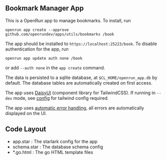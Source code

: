 ## Bookmark Manager App

This is a OpenRun app to manage bookmarks. To install, run

```shell
openrun app create --approve github.com/openrundev/apps/utils/bookmarks /book
```

The app should be installed to `https://localhost:25223/book`. To disable authentication for the app, run

```shell
openrun app update auth none /book
```

or add `--auth none` in the `app create` command.

The data is persisted to a sqlite database, at `$CL_HOME/openrun_app.db` by default. The database tables are automatically created on first access.

The app uses [DaisyUI](https://daisyui.com/) (component library for TailwindCSS). If running in `--dev` mode, see [config](https://openrun.dev/docs/app/styling/#tailwindcss) for tailwind config required.

The app uses [automatic error handling](https://openrun.dev/docs/plugins/overview/#automatic-error-handling), all errors are automatically displayed on the UI.

## Code Layout

- app.star : The starlark config for the app
- schema.star : The database schema config
- \*.go.html : The go HTML template files
